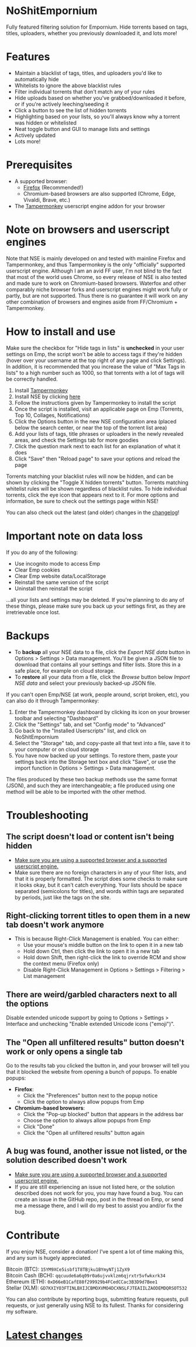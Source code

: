 # NoShitEmpornium
Fully featured filtering solution for Empornium. Hide torrents based on tags, titles, uploaders, whether you previously downloaded it, and lots more!

# Features
- Maintain a blacklist of tags, titles, and uploaders you'd like to automatically hide
- Whitelists to ignore the above blacklist rules
- Filter individual torrents that don't match any of your rules
- Hide uploads based on whether you've grabbed/downloaded it before, or if you're actively leeching/seeding it
- Click a button to see the list of hidden torrents
- Highlighting based on your lists, so you'll always know why a torrent was hidden or whitelisted
- Neat toggle button and GUI to manage lists and settings
- Actively updated
- Lots more!

# Prerequisites
- A supported browser:
  - [Firefox](https://getfirefox.com/) (Recommended!)
  - Chromium-based browsers are also supported (Chrome, Edge, Vivaldi, Brave, etc.)
- The [Tampermonkey](https://tampermonkey.net/) userscript engine addon for your browser

# Note on browsers and userscript engines
Note that NSE is mainly developed on and tested with mainline Firefox and Tampermonkey, and thus Tampermonkey is the only "officially" supported userscript engine. Although I am an avid FF user, I'm not blind to the fact that most of the world uses Chrome, so every release of NSE is also tested and made sure to work on Chromium-based browsers. Waterfox and other comparably niche browser forks and userscript engines might work fully or partly, but are not supported. Thus there is no guarantee it will work on any other combination of browsers and engines aside from FF/Chromium + Tampermonkey.  

# How to install and use
Make sure the checkbox for "Hide tags in lists" is **unchecked** in your user settings on Emp, the script won't be able to access tags if they're hidden (hover over your username at the top right of any page and click Settings). In addition, it is recommended that you increase the value of "Max Tags in lists" to a high number such as 1000, so that torrents with a lot of tags will be correctly handled.

1. Install [Tampermonkey](https://tampermonkey.net/)
1. Install NSE by clicking [here](https://github.com/ceodoe/noshitempornium/raw/master/NoShitEmpornium.user.js)
1. Follow the instructions given by Tampermonkey to install the script
1. Once the script is installed, visit an applicable page on Emp (Torrents, Top 10, Collages, Notifications)
1. Click the Options button in the new NSE configuration area (placed below the search center, or near the top of the torrent list area)
1. Add your lists of tags, title phrases or uploaders in the newly revealed areas, and check the Settings tab for more goodies
1. Click the question mark next to each list for an explanation of what it does
1. Click "Save" then "Reload page" to save your options and reload the page

Torrents matching your blacklist rules will now be hidden, and can be shown by clicking the "Toggle X hidden torrents" button. Torrents matching whitelist rules will be shown regardless of blacklist rules. To hide individual torrents, click the eye icon that appears next to it. For more options and information, be sure to check out the settings page within NSE!

You can also check out the latest (and older) changes in the [changelog](https://github.com/ceodoe/noshitempornium/blob/master/CHANGELOG.md)!

# Important note on data loss
If you do any of the following:

* Use incognito mode to access Emp
* Clear Emp cookies
* Clear Emp website data/LocalStorage
* Reinstall the same version of the script
* Uninstall then reinstall the script

...all your lists and settings may be deleted. If you're planning to do any of these things, please make sure you back up your settings first, as they are irretrievable once lost.

# Backups
* To **backup** all your NSE data to a file, click the *Export NSE data* button in Options > Settings > Data management. You'll be given a JSON file to download that contains all your settings and filter lists. Store this in a safe place, for example on cloud storage.
* To **restore** all your data from a file, click the *Browse* button below *Import NSE data* and select your previously backed-up JSON file.

If you can't open Emp/NSE (at work, people around, script broken, etc), you can also do it through Tampermonkey:
1. Enter the Tampermonkey dashboard by clicking its icon on your browser toolbar and selecting "Dashboard"
1. Click the "Settings" tab, and set "Config mode" to "Advanced"
1. Go back to the "Installed Userscripts" list, and click on NoShitEmpornium
1. Select the "Storage" tab, and copy-paste all that text into a file, save it to your computer or on cloud storage
1. You have now backed up your settings. To restore them, paste your settings back into the Storage text box and click "Save", or use the import function in Options > Settings > Data management.

The files produced by these two backup methods use the same format (JSON), and such they are interchangeable; a file produced using one method will be able to be imported with the other method.

# Troubleshooting
## The script doesn't load or content isn't being hidden
- [Make sure you are using a supported browser and a supported userscript engine.](https://github.com/ceodoe/noshitempornium#note-on-browsers-and-userscript-engines)
- Make sure there are no foreign characters in any of your filter lists, and that it is properly formatted. The script does some checks to make sure it looks okay, but it can't catch everything. Your lists should be space separated (semicolons for titles), and words within tags are separated by periods, just like the tags on the site.

## Right-clicking torrent titles to open them in a new tab doesn't work anymore
- This is because Right-Click Management is enabled. You can either:
  - Use your mouse's middle button on the link to open it in a new tab
  - Hold down Ctrl, then click the link to open it in a new tab
  - Hold down Shift, then right-click the link to override RCM and show the context menu (Firefox only)
  - Disable Right-Click Management in Options > Settings > Filtering > List management

## There are weird/garbled characters next to all the options
Disable extended unicode support by going to Options > Settings > Interface and unchecking "Enable extended Unicode icons ("emoji")".

## The "Open all unfiltered results" button doesn't work or only opens a single tab
Go to the results tab you clicked the button in, and your browser will tell you that it blocked the website from opening a bunch of popups. To enable popups:
  - **Firefox**: 
    - Click the "Preferences" button next to the popup notice
    - Click the option to always allow popups from Emp
  - **Chromium-based browsers**: 
    - Click the "Pop-up blocked" button that appears in the address bar
    - Choose the option to always allow popups from Emp
    - Click "Done"
    - Click the "Open all unfiltered results" button again

## A bug was found, another issue not listed, or the solution described doesn't work
- [Make sure you are using a supported browser and a supported userscript engine.](https://github.com/ceodoe/noshitempornium#note-on-browsers-and-userscript-engines)
- If you are still experiencing an issue not listed here, or the solution described does not work for you, you may have found a bug. You can create an issue in the GitHub repo, post in the thread on Emp, or send me a message there, and I will do my best to assist you and/or fix the bug.

# Contribute
If you enjoy NSE, consider a donation! I've spent a lot of time making this, and any sum is hugely appreciated.

Bitcoin (BTC): `15YM9XCe5isbf1T8TBjku1BYmyNTj1ZyX9`<br />
Bitcoin Cash (BCH): `qqcuude6a6q09r0a6ujvvklzm6qjrxtr5vfwkxrk34`<br />
Ethereum (ETH): `0xD66eB1CafE88f299929b4FCedCCac3B3D9d7Bee1`<br />
Stellar (XLM): `GD7KXIYO3FTINLBXIJCBMOXVMO4DCXNSLFJTEAIILZAODEMDQRSOT532`

You can also contribute by reporting bugs, submitting feature requests, pull requests, or just generally using NSE to its fullest. Thanks for considering my software.

# [Latest changes](https://github.com/ceodoe/noshitempornium/blob/master/CHANGELOG.md)